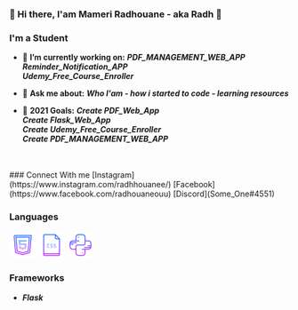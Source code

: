 <!--
**someone20dz/someone20dz** is a ✨ _special_ ✨ repository because its `README.md` (this file) appears on your GitHub profile.
-->
### 👋 Hi there, I'am Mameri Radhouane - aka Radh 👋

### I'm a Student
- :hammer: **I’m currently working on:**
***PDF_MANAGEMENT_WEB_APP***</br>
***Reminder_Notification_APP***</br>
***Udemy_Free_Course_Enroller***

- :pencil: **Ask me about:**
***Who I'am - how i started to code - learning resources***

- :bookmark: **2021 Goals:**
***Create PDF_Web_App***</br>
***Create Flask_Web_App***</br>
***Create Udemy_Free_Course_Enroller***</br>
***Create PDF_MANAGEMENT_WEB_APP***


</br>
</br>
### Connect With me
[Instagram](https://www.instagram.com/radhhouanee/) [Facebook](https://www.facebook.com/radhouaneouu) [Discord](Some_One#4551)

### Languages
![HTML](Icons/HTML.png) ![CSS](Icons/CSS.png) ![Python](Icons/Python.png)


### Frameworks

- ***Flask***
